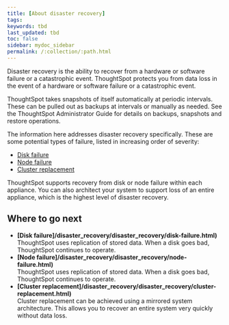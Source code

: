 ```yaml
---
title: [About disaster recovery]
tags:
keywords: tbd
last_updated: tbd
toc: false
sidebar: mydoc_sidebar
permalink: /:collection/:path.html
---
```

Disaster recovery is the ability to recover from a hardware or software failure or a catastrophic event. ThoughtSpot protects you from data loss in the event of a hardware or software failure or a catastrophic event.

ThoughtSpot takes snapshots of itself automatically at periodic intervals. These can be pulled out as backups at intervals or manually as needed. See the ThoughtSpot Administrator Guide for details on backups, snapshots and restore operations.

The information here addresses disaster recovery specifically. These are some potential types of failure, listed in increasing order of severity:

-   [Disk failure](disk-failure.html#)
-   [Node failure](node-failure.html#)
-   [Cluster replacement](cluster-replacement.html#)

ThoughtSpot supports recovery from disk or node failure within each appliance. You can also architect your system to support loss of an entire appliance, which is the highest level of disaster recovery.

## Where to go next

-   **[Disk failure]/disaster_recovery/disaster_recovery/disk-failure.html)**  
ThoughtSpot uses replication of stored data. When a disk goes bad, ThoughtSpot continues to operate.
-   **[Node failure]/disaster_recovery/disaster_recovery/node-failure.html)**  
ThoughtSpot uses replication of stored data. When a disk goes bad, ThoughtSpot continues to operate.
-   **[Cluster replacement]/disaster_recovery/disaster_recovery/cluster-replacement.html)**  
Cluster replacement can be achieved using a mirrored system architecture. This allows you to recover an entire system very quickly without data loss.
